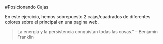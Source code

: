 #Posicionando Cajas

 En este ejercicio, hemos sobrepuesto 2 cajas/cuadrados de diferentes colores sobre el principal en una pagina web.  

 >La energía y la persistencia conquistan todas las cosas.” – Benjamin Franklin  
